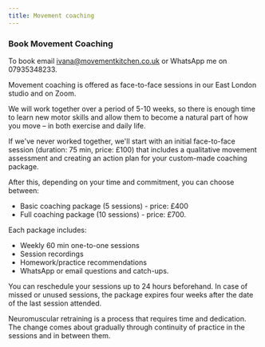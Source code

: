 ```yaml
---
title: Movement coaching
---
```


### Book Movement Coaching

To book email [ivana@movementkitchen.co.uk](ivana@movementkitchen.co.uk) or
WhatsApp me on 07935348233.

Movement coaching is offered as face-to-face sessions in our East London studio
and on Zoom.

We will work together over a period of 5-10 weeks, so there is enough time to
learn new motor skills and allow them to become a natural part of how you move –
in both exercise and daily life.

If we've never worked together, we'll start with an initial face-to-face session
(duration: 75 min, price: £100) that includes a qualitative movement assessment
and creating an action plan for your custom-made coaching package.

After this, depending on your time and commitment, you can choose between:

- Basic coaching package (5 sessions) - price: £400
- Full coaching package (10 sessions) - price: £700.

Each package includes:

- Weekly 60 min one-to-one sessions
- Session recordings
- Homework/practice recommendations
- WhatsApp or email questions and catch-ups.

You can reschedule your sessions up to 24 hours beforehand. In case of missed or
unused sessions, the package expires four weeks after the date of the last
session attended.

Neuromuscular retraining is a process that requires time and dedication. The
change comes about gradually through continuity of practice in the sessions and
in between them.
